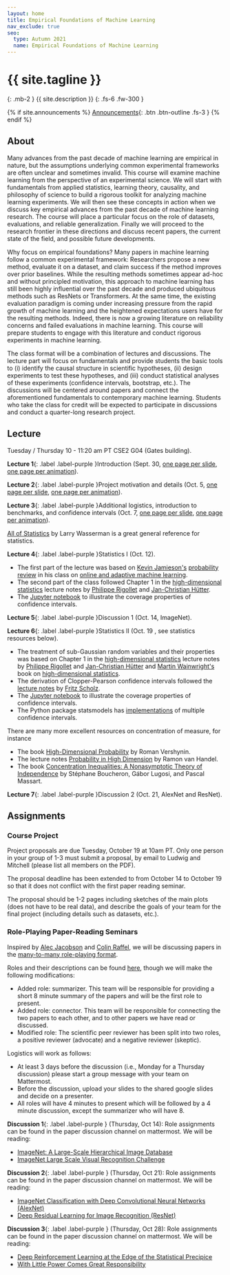 ```yaml
---
layout: home
title: Empirical Foundations of Machine Learning
nav_exclude: true
seo:
  type: Autumn 2021
  name: Empirical Foundations of Machine Learning
---
```


# {{ site.tagline }}
{: .mb-2 }
{{ site.description }}
{: .fs-6 .fw-300 }

{% if site.announcements %}
[Announcements](announcements.md){: .btn .btn-outline .fs-3 }
{% endif %}

## About

Many advances from the past decade of machine learning are empirical in nature, but the assumptions underlying common experimental frameworks are often unclear and sometimes invalid. This course will examine machine learning from the perspective of an experimental science. We will start with fundamentals from applied statistics, learning theory, causality, and philosophy of science to build a rigorous toolkit for analyzing machine learning experiments. We will then see these concepts in action when we discuss key empirical advances from the past decade of machine learning research. The course will place a particular focus on the role of datasets, evaluations, and reliable generalization. Finally we will proceed to the research frontier in these directions and discuss recent papers, the current state of the field, and possible future developments.

Why focus on empirical foundations? Many papers in machine learning follow a common experimental framework: Researchers propose a new method, evaluate it on a dataset, and claim success if the method improves over prior baselines. While the resulting methods sometimes appear ad-hoc and without principled motivation, this approach to machine learning has still been highly influential over the past decade and produced ubiquitous methods such as ResNets or Transformers. At the same time, the existing evaluation paradigm is coming under increasing pressure from the rapid growth of machine learning and the heightened expectations users have for the resulting methods. Indeed, there is now a growing literature on reliability concerns and failed evaluations in machine learning. This course will prepare students to engage with this literature and conduct rigorous experiments in machine learning.

The class format will be a combination of lectures and discussions. The lecture part will focus on fundamentals and provide students the basic tools to (i) identify the causal structure in scientific hypotheses, (ii) design experiments to test these hypotheses, and (iii) conduct statistical analyses of these experiments (confidence intervals, bootstrap, etc.). The discussions will be centered around papers and connect the aforementioned fundamentals to contemporary machine learning. Students who take the class for credit will be expected to participate in discussions and conduct a quarter-long research project.


## Lecture

Tuesday / Thursday 10 - 11:20 am PT  CSE2 G04 (Gates building).

**Lecture 1**{: .label .label-purple }Introduction (Sept. 30, [one page per slide](/au21/assets/lectures/cs599_au21_lecture_01.pdf), [one page per animation](/au21/assets/lectures/cs599_au21_lecture_01_build.pdf)).

**Lecture 2**{: .label .label-purple }Project motivation and details (Oct. 5, [one page per slide](/au21/assets/lectures/cs599_au21_lecture_02.pdf), [one page per animation](/au21/assets/lectures/cs599_au21_lecture_02_one_page_per_animation.pdf)).

**Lecture 3**{: .label .label-purple }Additional logistics, introduction to benchmarks, and confidence intervals (Oct. 7, [one page per slide](/au21/assets/lectures/cs599_au21_lecture_03.pdf), [one page per animation](/au21/assets/lectures/cs599_au21_lecture_03_one_page_per_animation.pdf)).

[All of Statistics](https://www.springer.com/gp/book/9780387402727) by Larry Wasserman is a great general reference for statistics.

**Lecture 4**{: .label .label-purple }Statistics I (Oct. 12).

* The first part of the lecture was based on [Kevin Jamieson's](https://homes.cs.washington.edu/~jamieson/about.html) [probability review](https://courses.cs.washington.edu/courses/cse599i/18wi/resources/lecture3/lecture3.pdf) in his class on [online and adaptive machine learning](https://courses.cs.washington.edu/courses/cse599i/18wi/).
* The second part of the class followed Chapter 1 in the [high-dimensional statistics](http://www-math.mit.edu/~rigollet/PDFs/RigNotes17.pdf) lecture notes by [Philippe Rigollet](http://www-math.mit.edu/~rigollet/) and [Jan-Christian Hütter](https://www.jchuetter.com).
* The [Jupyter notebook](/au21/assets/lectures/class_4_5.ipynb) to illustrate the coverage properties of confidence intervals.

**Lecture 5**{: .label .label-purple }Discussion 1 (Oct. 14, ImageNet).

**Lecture 6**{: .label .label-purple }Statistics II (Oct. 19 , see statistics resources below).
* The treatment of sub-Gaussian random variables and their properties was based on Chapter 1 in the [high-dimensional statistics](http://www-math.mit.edu/~rigollet/PDFs/RigNotes17.pdf) lecture notes by [Philippe Rigollet](http://www-math.mit.edu/~rigollet/) and [Jan-Christian Hütter](https://www.jchuetter.com) and [Martin Wainwright's](https://people.eecs.berkeley.edu/~wainwrig/) book on [high-dimensional statistics](https://www.cambridge.org/core/books/highdimensional-statistics/8A91ECEEC38F46DAB53E9FF8757C7A4E).
* The derivation of Clopper-Pearson confidence intervals followed the [lecture notes](http://faculty.washington.edu/fscholz/DATAFILES498B2008/ConfidenceBounds.pdf) by [Fritz Scholz](http://faculty.washington.edu/fscholz/).
* The [Jupyter notebook](/au21/assets/lectures/class_4_5.ipynb) to illustrate the coverage properties of confidence intervals.
* The Python package statsmodels has [implementations](https://www.statsmodels.org/stable/generated/statsmodels.stats.proportion.proportion_confint.html?highlight=clopper) of multiple confidence intervals.

There are many more excellent resources on concentration of measure, for instance
- The book [High-Dimensional Probability](https://www.math.uci.edu/~rvershyn/papers/HDP-book/HDP-book.html) by Roman Vershynin.
- The lecture notes [Probability in High Dimension](https://web.math.princeton.edu/~rvan/APC550.pdf)  by Ramon van Handel.
- The book [Concentration Inequalities: A Nonasymptotic Theory of Independence](https://oxford.universitypressscholarship.com/view/10.1093/acprof:oso/9780199535255.001.0001/acprof-9780199535255) by Stéphane Boucheron, Gábor Lugosi, and Pascal Massart.

**Lecture 7**{: .label .label-purple }Discussion 2 (Oct. 21, AlexNet and ResNet).



## Assignments

### Course Project

Project proposals are due Tuesday, October 19 at 10am PT. 
Only one person in your group of 1-3 must submit a proposal, 
by email to Ludwig and Mitchell (please list all members on the PDF).

The proposal deadline has been extended to from October 14 to 
October 19 so that it
does not conflict with the first paper reading seminar.

The proposal should be 1-2 pages including sketches of 
the main plots (does not have to be real data), 
and describe the goals of your team for the final 
project (including details such as datasets, etc.).

### Role-Playing Paper-Reading Seminars

Inspired by [Alec Jacobson](https://www.cs.toronto.edu/~jacobson/) and 
[Colin Raffel](https://colinraffel.com/), we will be discussing papers in 
the [many-to-many role-playing format](https://colinraffel.com/blog/role-playing-seminar.html).

Roles and their descriptions can be found [here](https://colinraffel.com/blog/role-playing-seminar.html), though we will make the following modifications:
- Added role: summarizer. This team will be responsible for providing a short 8 minute summary of the papers and will be the first role to present.
- Added role: connector. This team will be responsible for connecting the two papers to each other, and to other papers we have read or discussed.
- Modified role: The scientific peer reviewer has been split into two roles, a positive reviewer (advocate) and a negative reviewer (skeptic).

Logistics will work as follows:
- At least 3 days before the discussion (i.e., Monday for a Thursday discussion) please start a group message with your team on Mattermost.
- Before the discussion, upload your slides to the shared google slides and decide on a presenter.
- All roles will have 4 minutes to present which will be followed by a 4 minute discussion, except the summarizer who will have 8.

**Discussion 1**{: .label .label-purple } (Thursday, Oct 14): Role assignments can be found in the paper discussion channel on mattermost. We will be reading:
- [ImageNet: A Large-Scale Hierarchical Image Database](https://image-net.org/static_files/papers/imagenet_cvpr09.pdf)
- [ImageNet Large Scale Visual Recognition Challenge](https://arxiv.org/abs/1409.0575)

**Discussion 2**{: .label .label-purple } (Thursday, Oct 21): Role assignments can be found in the paper discussion channel on mattermost. We will be reading:
- [ImageNet Classification with Deep Convolutional Neural Networks (AlexNet)](https://papers.nips.cc/paper/2012/file/c399862d3b9d6b76c8436e924a68c45b-Paper.pdf)
- [Deep Residual Learning for Image Recognition (ResNet)](https://arxiv.org/abs/1512.03385)

**Discussion 3**{: .label .label-purple } (Thursday, Oct 28): Role assignments can be found in the paper discussion channel on mattermost. We will be reading:
- [Deep Reinforcement Learning at the Edge of the Statistical Precipice](https://arxiv.org/abs/2108.13264)
- [With Little Power Comes Great Responsibility](https://arxiv.org/abs/2010.06595)

